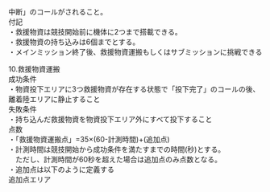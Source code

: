 中断」のコールがされること。  
付記  
		・救援物資は競技開始前に機体に2つまで搭載できる。  
		・救援物資の持ち込みは6個までとする。  
・メインミッション終了後、救援物資運搬もしくはサブミッションに挑戦できる  
	  
10.救援物資運搬  
	成功条件  
・物資投下エリアに3つ救援物資が存在する状態で「投下完了」のコールの後、離着陸エリアに静止すること  
	失敗条件  
		・持ち込んだ救援物資を物資投下エリア外にすべて投下すること  
	点数  
・「救援物資運搬点」=35×(60-計測時間)+(追加点)  
・計測時間は競技開始から成功条件を満たすまでの時間(秒)とする。  
　ただし、計測時間が60秒を超えた場合は追加点のみ点数となる。  
・追加点は以下のように定義する  
			追加点エリア